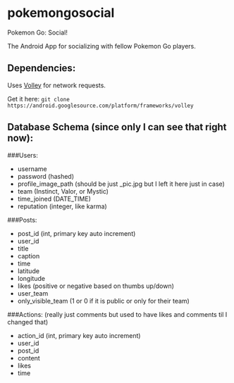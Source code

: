 # pokemongosocial
Pokemon Go: Social!

The Android App for socializing with fellow Pokemon Go players.

## Dependencies:

Uses [Volley](https://developer.android.com/training/volley/index.html) for network requests.

Get it here: `git clone https://android.googlesource.com/platform/frameworks/volley`

## Database Schema (since only I can see that right now):

###Users:
- username
- password (hashed)
- profile_image_path (should be just <TEAM>_pic.jpg but I left it here just in case)
- team (Instinct, Valor, or Mystic)
- time_joined (DATE_TIME)
- reputation (integer, like karma)

###Posts:
- post_id (int, primary key auto increment)
- user_id
- title
- caption
- time
- latitude
- longitude
- likes (positive or negative based on thumbs up/down)
- user_team
- only_visible_team (1 or 0 if it is public or only for their team)

###Actions: (really just comments but used to have likes and comments til I changed that)
- action_id (int, primary key auto increment)
- user_id
- post_id
- content
- likes
- time

